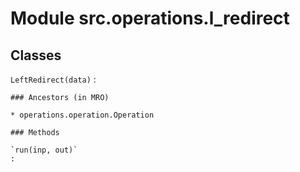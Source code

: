 Module src.operations.l_redirect
================================

Classes
-------

`LeftRedirect(data)`
:   

    ### Ancestors (in MRO)

    * operations.operation.Operation

    ### Methods

    `run(inp, out)`
    :